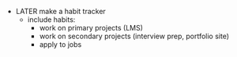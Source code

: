 - LATER make a habit tracker
	- include habits:
		- work on primary projects (LMS)
		- work on secondary projects (interview prep, portfolio site)
		- apply to jobs